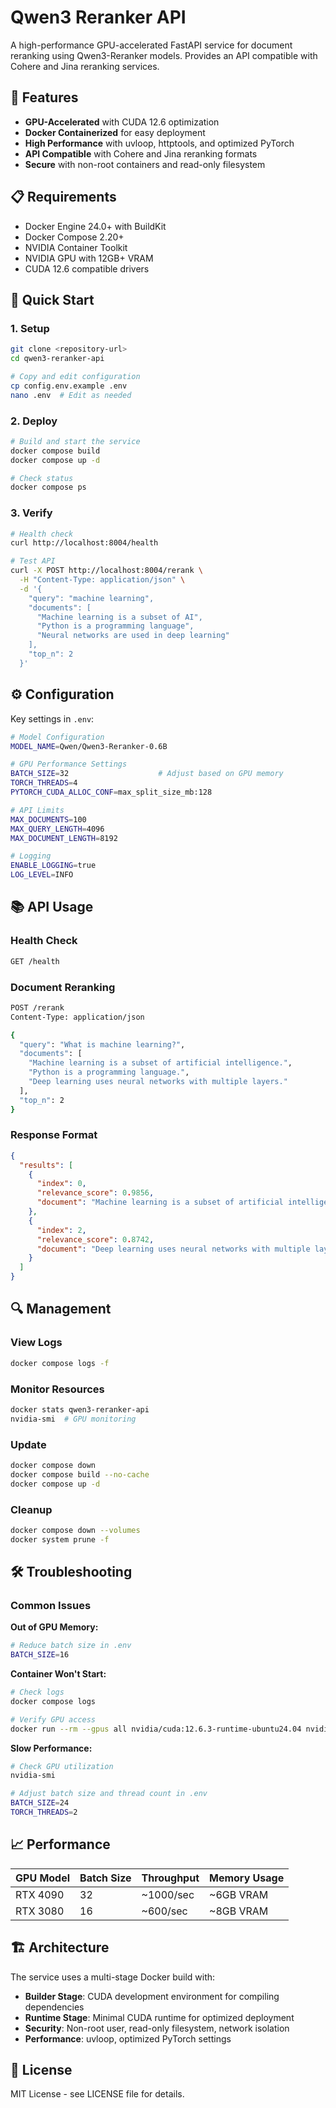 # Qwen3 Reranker API

A high-performance GPU-accelerated FastAPI service for document reranking using Qwen3-Reranker models. Provides an API compatible with Cohere and Jina reranking services.

## 🚀 Features

- **GPU-Accelerated** with CUDA 12.6 optimization
- **Docker Containerized** for easy deployment
- **High Performance** with uvloop, httptools, and optimized PyTorch
- **API Compatible** with Cohere and Jina reranking formats
- **Secure** with non-root containers and read-only filesystem

## 📋 Requirements

- Docker Engine 24.0+ with BuildKit
- Docker Compose 2.20+
- NVIDIA Container Toolkit
- NVIDIA GPU with 12GB+ VRAM
- CUDA 12.6 compatible drivers

## 🔧 Quick Start

### 1. Setup
```bash
git clone <repository-url>
cd qwen3-reranker-api

# Copy and edit configuration
cp config.env.example .env
nano .env  # Edit as needed
```

### 2. Deploy
```bash
# Build and start the service
docker compose build
docker compose up -d

# Check status
docker compose ps
```

### 3. Verify
```bash
# Health check
curl http://localhost:8004/health

# Test API
curl -X POST http://localhost:8004/rerank \
  -H "Content-Type: application/json" \
  -d '{
    "query": "machine learning",
    "documents": [
      "Machine learning is a subset of AI",
      "Python is a programming language",
      "Neural networks are used in deep learning"
    ],
    "top_n": 2
  }'
```

## ⚙️ Configuration

Key settings in `.env`:

```bash
# Model Configuration
MODEL_NAME=Qwen/Qwen3-Reranker-0.6B

# GPU Performance Settings
BATCH_SIZE=32                    # Adjust based on GPU memory
TORCH_THREADS=4
PYTORCH_CUDA_ALLOC_CONF=max_split_size_mb:128

# API Limits
MAX_DOCUMENTS=100
MAX_QUERY_LENGTH=4096
MAX_DOCUMENT_LENGTH=8192

# Logging
ENABLE_LOGGING=true
LOG_LEVEL=INFO
```

## 📚 API Usage

### Health Check
```bash
GET /health
```

### Document Reranking
```bash
POST /rerank
Content-Type: application/json

{
  "query": "What is machine learning?",
  "documents": [
    "Machine learning is a subset of artificial intelligence.",
    "Python is a programming language.",
    "Deep learning uses neural networks with multiple layers."
  ],
  "top_n": 2
}
```

### Response Format
```json
{
  "results": [
    {
      "index": 0,
      "relevance_score": 0.9856,
      "document": "Machine learning is a subset of artificial intelligence."
    },
    {
      "index": 2,
      "relevance_score": 0.8742,
      "document": "Deep learning uses neural networks with multiple layers."
    }
  ]
}
```

## 🔍 Management

### View Logs
```bash
docker compose logs -f
```

### Monitor Resources
```bash
docker stats qwen3-reranker-api
nvidia-smi  # GPU monitoring
```

### Update
```bash
docker compose down
docker compose build --no-cache
docker compose up -d
```

### Cleanup
```bash
docker compose down --volumes
docker system prune -f
```

## 🛠️ Troubleshooting

### Common Issues

**Out of GPU Memory:**
```bash
# Reduce batch size in .env
BATCH_SIZE=16
```

**Container Won't Start:**
```bash
# Check logs
docker compose logs

# Verify GPU access
docker run --rm --gpus all nvidia/cuda:12.6.3-runtime-ubuntu24.04 nvidia-smi
```

**Slow Performance:**
```bash
# Check GPU utilization
nvidia-smi

# Adjust batch size and thread count in .env
BATCH_SIZE=24
TORCH_THREADS=2
```

## 📈 Performance

| GPU Model | Batch Size | Throughput | Memory Usage |
|-----------|------------|------------|--------------|
| RTX 4090  | 32         | ~1000/sec  | ~6GB VRAM   |
| RTX 3080  | 16         | ~600/sec   | ~8GB VRAM   |

## 🏗️ Architecture

The service uses a multi-stage Docker build with:
- **Builder Stage**: CUDA development environment for compiling dependencies
- **Runtime Stage**: Minimal CUDA runtime for optimized deployment
- **Security**: Non-root user, read-only filesystem, network isolation
- **Performance**: uvloop, optimized PyTorch settings

## 📝 License

MIT License - see LICENSE file for details.
